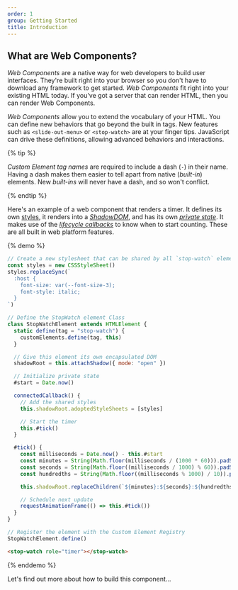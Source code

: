 ```yaml
---
order: 1
group: Getting Started
title: Introduction
---
```


## What are Web Components?

_Web Components_ are a native way for web developers to build user interfaces. They're built right into your browser so
you don't have to download any framework to get started. _Web Components_ fit right into your existing HTML today. If
you've got a server that can render HTML, then you can render Web Components.

_Web Components_ allow you to extend the vocabulary of your HTML. You can define new behaviors that go beyond the built
in tags. New features such as `<slide-out-menu>` or `<stop-watch>` are at your finger tips. JavaScript can drive these
definitions, allowing advanced behaviors and interactions.

{% tip %}

_Custom Element tag names_ are required to include a dash (`-`) in their name. Having a dash makes them easier to tell
apart from native (_built-in_) elements. New _built-ins_ will never have a dash, and so won't conflict.

{% endtip %}

Here's an example of a web component that renders a timer. It defines its own [styles][styles], it renders into a
[_ShadowDOM_][shadowdom], and has its own [_private state_][private-state]. It makes use of the [_lifecycle
callbacks_][lifecycle] to know when to start counting. These are all built in web platform features.

{% demo %}

```js
// Create a new stylesheet that can be shared by all `stop-watch` elements
const styles = new CSSStyleSheet()
styles.replaceSync(`
  :host {
    font-size: var(--font-size-3);
    font-style: italic;
  }
`)

// Define the StopWatch element Class
class StopWatchElement extends HTMLElement {
  static define(tag = "stop-watch") {
    customElements.define(tag, this)
  }

  // Give this element its own encapsulated DOM
  shadowRoot = this.attachShadow({ mode: "open" })

  // Initialize private state
  #start = Date.now()

  connectedCallback() {
    // Add the shared styles
    this.shadowRoot.adoptedStyleSheets = [styles]

    // Start the timer
    this.#tick()
  }

  #tick() {
    const milliseconds = Date.now() - this.#start
    const minutes = String(Math.floor(milliseconds / (1000 * 60))).padStart(2, "0")
    const seconds = String(Math.floor((milliseconds / 1000) % 60)).padStart(2, "0")
    const hundredths = String(Math.floor((milliseconds % 1000) / 10)).padStart(2, "0")

    this.shadowRoot.replaceChildren(`${minutes}:${seconds}:${hundredths}`)

    // Schedule next update
    requestAnimationFrame(() => this.#tick())
  }
}

// Register the element with the Custom Element Registry
StopWatchElement.define()
```

```html
<stop-watch role="timer"></stop-watch>
```

{% enddemo %}

Let's find out more about how to build this component...

[styles]: /learn/components/styling
[shadowdom]: /learn/components/shadowdom
[private-state]: /learn/components/private-state
[lifecycle]: /learn/components/lifecycle-reference
